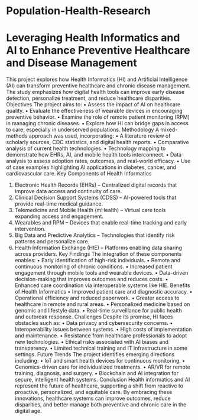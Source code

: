 # Population-Health-Research

# Leveraging Health Informatics and AI to Enhance Preventive Healthcare and Disease Management
This project explores how Health Informatics (HI) and Artificial Intelligence (AI) can transform preventive healthcare and chronic disease management.  The study emphasizes how digital health tools can improve early disease detection, personalize treatment, and reduce healthcare disparities.
Objectives
The project aims to:
•	Assess the impact of AI on healthcare quality.
•	Evaluate the effectiveness of wearable devices in encouraging preventive behavior.
•	Examine the role of remote patient monitoring (RPM) in managing chronic diseases.
•	Explore how HI can bridge gaps in access to care, especially in underserved populations.
Methodology
A mixed-methods approach was used, incorporating:
•	A literature review of scholarly sources, CDC statistics, and digital health reports.
•	Comparative analysis of current health technologies.
•	Technology mapping to demonstrate how EHRs, AI, and mobile health tools interconnect.
•	Data analysis to assess adoption rates, outcomes, and real-world efficacy.
•	Use of case examples highlighting AI applications in diabetes, cancer, and cardiovascular care.
Key Components of Health Informatics
1.	Electronic Health Records (EHRs) – Centralized digital records that improve data access and continuity of care.
2.	Clinical Decision Support Systems (CDSS) – AI-powered tools that provide real-time medical guidance.
3.	Telemedicine and Mobile Health (mHealth) – Virtual care tools expanding access and engagement.
4.	Wearables and RPM – Devices that enable real-time tracking and early intervention.
5.	Big Data and Predictive Analytics – Technologies that identify risk patterns and personalize care.
6.	Health Information Exchange (HIE) – Platforms enabling data sharing across providers.
Key Findings
The integration of these components enables:
•	Early identification of high-risk individuals.
•	Remote and continuous monitoring of chronic conditions.
•	Increased patient engagement through mobile tools and wearable devices.
•	Data-driven decision-making that improves outcomes and reduces costs.
•	Enhanced care coordination via interoperable systems like HIE.
Benefits of Health Informatics
•	Improved patient care and diagnostic accuracy.
•	Operational efficiency and reduced paperwork.
•	Greater access to healthcare in remote and rural areas.
•	Personalized medicine based on genomic and lifestyle data.
•	Real-time surveillance for public health and outbreak response.
Challenges
Despite its promise, HI faces obstacles such as:
•	Data privacy and cybersecurity concerns.
•	Interoperability issues between systems.
•	High costs of implementation and maintenance.
•	Resistance from healthcare professionals to adopt new technologies.
•	Ethical risks associated with AI biases and transparency.
•	Limited technical training and IT infrastructure in some settings.
Future Trends
The project identifies emerging directions including:
•	IoT and smart health devices for continuous monitoring.
•	Genomics-driven care for individualized treatments.
•	AR/VR for remote training, diagnosis, and surgery.
•	Blockchain and AI integration for secure, intelligent health systems.
Conclusion
Health informatics and AI represent the future of healthcare, supporting a shift from reactive to proactive, personalized, and equitable care. By embracing these innovations, healthcare systems can improve outcomes, reduce disparities, and better manage both preventive and chronic care in the digital age.
